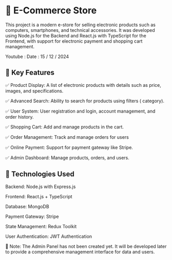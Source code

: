 # 🛒 E-Commerce Store
This project is a modern e-store for selling electronic products such as computers, smartphones, and technical accessories. It was developed using Node.js for the Backend and React.js with TypeScript for the Frontend, with support for electronic payment and shopping cart management.

Youtube : 
Date : 15 / 12 / 2024

## 🔹 Key Features
   
✅ Product Display: A list of electronic products with details such as price, images, and specifications.

✅ Advanced Search: Ability to search for products using filters ( category).

✅ User System: User registration and login, account management, and order history.

✅ Shopping Cart: Add and manage products in the cart.

✅ Order Management: Track and manage orders for users 

✅ Online Payment: Support for payment gateway like Stripe.

✅ Admin Dashboard: Manage products, orders, and users.


## 🔧 Technologies Used
 
Backend: Node.js with Express.js

Frontend: React.js + TypeScript

Database: MongoDB

Payment Gateway: Stripe

State Management: Redux Toolkit

User Authentication: JWT Authentication


📌 Note: The Admin Panel has not been created yet. It will be developed later to provide a comprehensive management interface for data and users.

